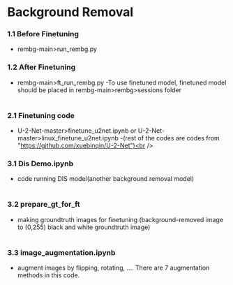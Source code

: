 # Background Removal

### 1.1 Before Finetuning 
 - rembg-main>run_rembg.py
### 1.2 After Finetuning
 - rembg-main>ft_run_rembg.py
 -To use finetuned model, finetuned model should be placed in rembg-main>rembg>sessions folder<br /><br />

### 2.1 Finetuning code
 - U-2-Net-master>finetune_u2net.ipynb or U-2-Net-master>linux_finetune_u2net.ipynb
 -(rest of the codes are codes from "https://github.com/xuebinqin/U-2-Net")<br /><br />

### 3.1 Dis Demo.ipynb
 - code running DIS model(another background removal model)<br /><br />
### 3.2 prepare_gt_for_ft
 - making groundtruth images for finetuning (background-removed image to (0,255) black and white groundtruth image)<br /><br />
### 3.3 image_augmentation.ipynb
 - augment images by flipping, rotating, .... There are 7 augmentation methods in this code.<br /><br />
